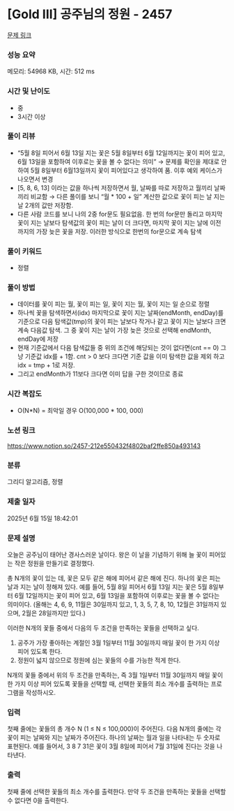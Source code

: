 # [Gold III] 공주님의 정원 - 2457 

[문제 링크](https://www.acmicpc.net/problem/2457) 

### 성능 요약

메모리: 54968 KB, 시간: 512 ms

### 시간 및 난이도

- 중
- 3시간 이상

### 풀이 리뷰

- “5월 8일 피어서 6월 13일 지는 꽃은 5월 8일부터 6월 12일까지는 꽃이 피어 있고, 6월 13일을 포함하여 이후로는 꽃을 볼 수 없다는 의미”
→ 문제를 확인을 제대로 안하여 5월 8일부터 6월13일까지 꽃이 피어있다고 생각하여 품. 이후 예외 케이스가 나오면서 변경
- [5, 8, 6, 13] 이라는 값을 하나씩 저장하면서 월, 날짜를 따로 저장하고 월끼리 날짜끼리 비교함 → 다른 풀이를 보니 “월 * 100 + 일” 계산한 값으로 꽃이 피는 날 지는날 2개의 값만 저장함.
- 다른 사람 코드를 보니 나의 2중 for문도 필요없음. 한 번의 for문만 돌리고 마지막 꽃이 지는 날보다 탐색값의 꽃이 피는 날이 더 크다면, 마지막 꽃이 지는 날에 이전까지의 가장 늦은 꽃을 저장. 이러한 방식으로 한번의 for문으로 계속 탐색

### 풀이 키워드

- 정렬

### 풀이 방법

- 데이터를 꽃이 피는 월, 꽃이 피는 일, 꽃이 지는 월, 꽃이 지는 일 순으로 정렬
- 하나씩 꽃을 탐색하면서(idx) 마지막으로 꽃이 지는 날짜(endMonth, endDay)를 기준으로 다음 탐색값(tmp)의 꽃이 피는 날보다 작거나 같고 꽃이 지는 날보다 크면 계속 다음값 탐색. 그 중 꽃이 지는 날이 가장 늦은 것으로 선택해 endMonth, endDay에 저장
- 현재 기준값에서 다음 탐색값들 중 위의 조건에 해당되는 것이 없다면(cnt == 0) 그냥 기준값 idx를 + 1함. cnt > 0 보다 크다면 기준 값을 이미 탐색한 값을 제외 하고 idx = tmp + 1로 저장.
- 그리고 endMonth가 11보다 크다면 이미 답을 구한 것이므로 종료

### 시간 복잡도

- O(N*N) = 최악일 경우 O(100,000 * 100, 000)

### 노션 링크
https://www.notion.so/2457-212e550432f4802baf2ffe850a493143

### 분류

그리디 알고리즘, 정렬

### 제출 일자

2025년 6월 15일 18:42:01

### 문제 설명

<p>오늘은 공주님이 태어난 경사스러운 날이다. 왕은 이 날을 기념하기 위해 늘 꽃이 피어있는 작은 정원을 만들기로 결정했다.</p>

<p>총 N개의 꽃이 있는 데, 꽃은 모두 같은 해에 피어서 같은 해에 진다. 하나의 꽃은 피는 날과 지는 날이 정해져 있다. 예를 들어, 5월 8일 피어서 6월 13일 지는 꽃은 5월 8일부터 6월 12일까지는 꽃이 피어 있고, 6월 13일을 포함하여 이후로는 꽃을 볼 수 없다는 의미이다. (올해는 4, 6, 9, 11월은 30일까지 있고, 1, 3, 5, 7, 8, 10, 12월은 31일까지 있으며, 2월은 28일까지만 있다.)</p>

<p>이러한 N개의 꽃들 중에서 다음의 두 조건을 만족하는 꽃들을 선택하고 싶다.</p>

<ol>
	<li>공주가 가장 좋아하는 계절인 3월 1일부터 11월 30일까지 매일 꽃이 한 가지 이상 피어 있도록 한다.</li>
	<li>정원이 넓지 않으므로 정원에 심는 꽃들의 수를 가능한 적게 한다. </li>
</ol>

<p>N개의 꽃들 중에서 위의 두 조건을 만족하는, 즉 3월 1일부터 11월 30일까지 매일 꽃이 한 가지 이상 피어 있도록 꽃들을 선택할 때, 선택한 꽃들의 최소 개수를 출력하는 프로그램을 작성하시오. </p>

### 입력 

 <p>첫째 줄에는 꽃들의 총 개수 N (1 ≤ N ≤ 100,000)이 주어진다. 다음 N개의 줄에는 각 꽃이 피는 날짜와 지는 날짜가 주어진다. 하나의 날짜는 월과 일을 나타내는 두 숫자로 표현된다. 예를 들어서, 3 8 7 31은 꽃이 3월 8일에 피어서 7월 31일에 진다는 것을 나타낸다. </p>

### 출력 

 <p>첫째 줄에 선택한 꽃들의 최소 개수를 출력한다. 만약 두 조건을 만족하는 꽃들을 선택할 수 없다면 0을 출력한다.</p>

